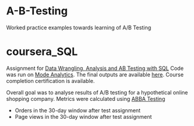 # A-B-Testing
Worked practice examples towards learning of A/B Testing


# coursera_SQL
Assignment for [Data Wrangling, Analysis and AB Testing with SQL](https://www.coursera.org/learn/data-wrangling-analysis-abtesting?)
Code was run on [Mode Analytics](https://mode.com). The final outputs are available [here](https://app.mode.com/courserasqlatharva/reports/99ccd390b9c7). Course completion certification is available.

Overall goal was to analyse results of A/B testing for a hypothetical online shopping company. Metrics were calculated using [ABBA Testing](https://thumbtack.github.io/abba/demo/abba.html#Baseline=925%2C1130&Variation+1=894%2C1068&abba%3AintervalConfidenceLevel=0.95&abba%3AuseMultipleTestCorrection=true)
 - Orders in the 30-day window after test assignment  
 - Page views in the 30-day window after test assignment
